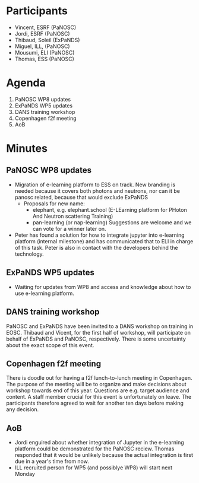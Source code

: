 Participants
=

* Vincent, ESRF (PaNOSC)
* Jordi, ESRF (PaNOSC)
* Thibaud, Soleil (ExPaNDS)
* Miguel, ILL, (PaNOSC)
* Mousumi, ELI (PaNOSC)
* Thomas, ESS (PaNOSC)

Agenda
=

1. PaNOSC WP8 updates
1. ExPaNDS WP5 updates
1. DANS training workshop
1. Copenhagen f2f meeting
1. AoB


Minutes
=

PaNOSC WP8 updates
-
* Migration of e-learning platform to ESS on track. New branding is needed because it covers both photons and neutrons, 
  nor can it be panosc related, because that would exclude ExPaNDS
  * Proposals for new name: 
     * elephant, e.g. elephant.school (E-LEarning platform for PHoton And Neutron scattering Training)
     * pan-learning (or nap-learning)
    Suggestions are welcome and we can vote for a winner later on. 
* Peter has found a solution for how to integrate jupyter into e-learning platform (internal milestone) and has communicated 
  that to ELI in charge of this task. Peter is also in contact with the developers behind the technology. 

ExPaNDS WP5 updates
-
* Waiting for updates from WP8 and access and knowledge about how to use e-learning platform.

DANS training workshop
-
PaNOSC and ExPaNDS have been invited to a DANS workshop on training in EOSC. Thibaud and Vicent, for the first half of workshop, 
will participate on behalf of ExPaNDS and PaNOSC, respectively. There is some uncertainty about the exact scope of this event.


Copenhagen f2f meeting
-
There is doodle out for having a f2f lunch-to-lunch meeting in Copenhagen. The purpose of the meeting will be to organize 
and make decisions about workshop towards end of this year. Questions are e.g. target audience and content. A staff member 
crucial for this event is unfortunately on leave. The participants therefore agreed to wait for another ten days before 
making any decision. 

AoB
-
* Jordi enguired about whether integration of Jupyter in the e-learning platform could be demonstrated for the PaNOSC reciew. Thomas responded that it would be unlikely because the actual integration is first due in a year's time from now.
* ILL recruited person for WP5 (and possiblye WP8) will start next Monday






